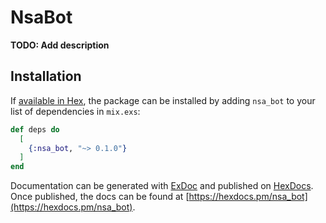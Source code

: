 # NsaBot

**TODO: Add description**

## Installation

If [available in Hex](https://hex.pm/docs/publish), the package can be installed
by adding `nsa_bot` to your list of dependencies in `mix.exs`:

```elixir
def deps do
  [
    {:nsa_bot, "~> 0.1.0"}
  ]
end
```

Documentation can be generated with [ExDoc](https://github.com/elixir-lang/ex_doc)
and published on [HexDocs](https://hexdocs.pm). Once published, the docs can
be found at [https://hexdocs.pm/nsa_bot](https://hexdocs.pm/nsa_bot).

